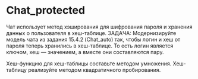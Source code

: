 # Chat_protected
Чат использует метод хэширования для шифрования пароля и хранения данных о пользователя в хеш-таблице.
ЗАДАЧА: Модернизируйте модель чата из задания 15.4.2 (Chat_auto) так, чтобы логин и хеш от пароля теперь хранились в хеш-таблице. 
То есть логин является ключом, хеш — значением, а вместе они составляются пару. 

Хеш-функцию для хеш-таблицы составьте методом умножения. Хеш-таблицу реализуйте методом квадратичного пробирования.
